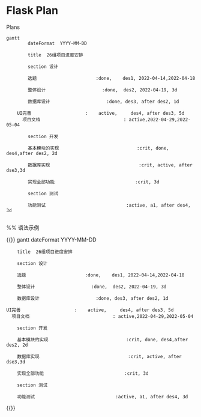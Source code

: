 # Flask Plan


Plans
<!--more-->


```mermaid
gantt
        dateFormat  YYYY-MM-DD
     
        title  26组项目进度安排
     
        section 设计
     
        选题                      :done,    des1, 2022-04-14,2022-04-18
     
        整体设计                     :done,  des2, 2022-04-19, 3d
     
        数据库设计                     :done, des3, after des2, 1d
     
    UI完善                    :    active,     des4, after des3, 5d
      项目文档                               : active,2022-04-29,2022-05-04
     
        section 开发
     
        基本模块的实现                             :crit, done, des4,after des2, 2d
     
        数据库实现                                 :crit, active, after dse3,3d
     
        实现全部功能                              :crit, 3d
        
        section 测试
     
        功能测试                              :active, a1, after des4, 3d
   
```

%% 语法示例



{{<mermaid>}}
gantt
        dateFormat  YYYY-MM-DD
     
        title  26组项目进度安排
     
        section 设计
     
        选题                      :done,    des1, 2022-04-14,2022-04-18
     
        整体设计                     :done,  des2, 2022-04-19, 3d
     
        数据库设计                     :done, des3, after des2, 1d
     
    UI完善                    :    active,     des4, after des3, 5d
      项目文档                               : active,2022-04-29,2022-05-04
     
        section 开发
     
        基本模块的实现                             :crit, done, des4,after des2, 2d
     
        数据库实现                                 :crit, active, after dse3,3d
     
        实现全部功能                              :crit, 3d
        
        section 测试
     
        功能测试                              :active, a1, after des4, 3d
{{</mermaid>}}
